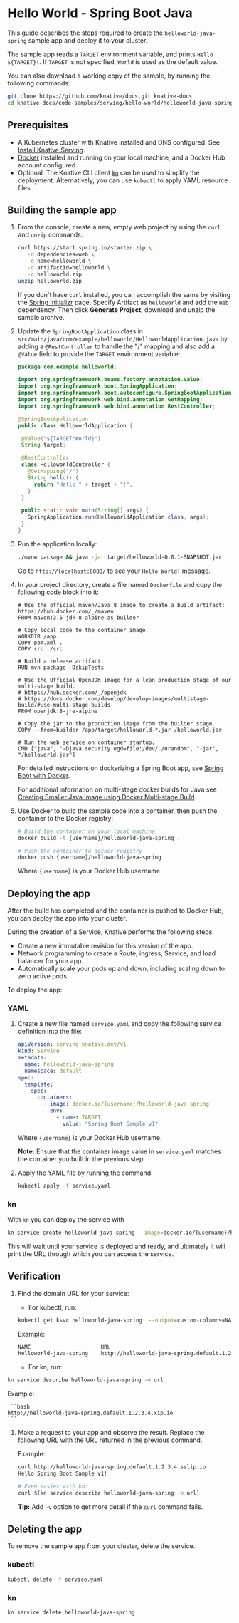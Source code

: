 # Hello World - Spring Boot Java

This guide describes the steps required to create the `helloworld-java-spring` sample app and deploy it to your cluster.

The sample app reads a `TARGET` environment variable, and prints `Hello ${TARGET}!`. If `TARGET` is not specified, `World` is used as the default value.

You can also download a working copy of the sample, by running the following commands:

```bash
git clone https://github.com/knative/docs.git knative-docs
cd knative-docs/code-samples/serving/hello-world/helloworld-java-spring
```

## Prerequisites

- A Kubernetes cluster with Knative installed and DNS configured. See
  [Install Knative Serving](https://knative.dev/docs/install/serving/install-serving-with-yaml).
- [Docker](https://www.docker.com) installed and running on your local machine, and a Docker Hub account configured.
- Optional. The Knative CLI client [`kn`](https://github.com/knative/client/releases) can be used to simplify the deployment. Alternatively, you can use `kubectl` to apply YAML resource files.

## Building the sample app

1. From the console, create a new, empty web project by using the `curl` and `unzip`
   commands:

    ```bash
    curl https://start.spring.io/starter.zip \
       -d dependencies=web \
       -d name=helloworld \
       -d artifactId=helloworld \
       -o helloworld.zip
    unzip helloworld.zip
    ```

   If you don't have `curl` installed, you can accomplish the same by visiting the
   [Spring Initializr](https://start.spring.io/) page. Specify Artifact as
   `helloworld` and add the `Web` dependency. Then click **Generate Project**,
   download and unzip the sample archive.

1. Update the `SpringBootApplication` class in
   `src/main/java/com/example/helloworld/HelloworldApplication.java` by adding a
   `@RestController` to handle the "/" mapping and also add a `@Value` field to
   provide the `TARGET` environment variable:

    ```java
    package com.example.helloworld;

    import org.springframework.beans.factory.annotation.Value;
    import org.springframework.boot.SpringApplication;
    import org.springframework.boot.autoconfigure.SpringBootApplication;
    import org.springframework.web.bind.annotation.GetMapping;
    import org.springframework.web.bind.annotation.RestController;

    @SpringBootApplication
    public class HelloworldApplication {

     @Value("${TARGET:World}")
     String target;

     @RestController
     class HelloworldController {
       @GetMapping("/")
       String hello() {
         return "Hello " + target + "!";
       }
     }

     public static void main(String[] args) {
       SpringApplication.run(HelloworldApplication.class, args);
     }
    }
    ```

1. Run the application locally:

    ```bash
    ./mvnw package && java -jar target/helloworld-0.0.1-SNAPSHOT.jar
    ```

   Go to `http://localhost:8080/` to see your `Hello World!` message.

1. In your project directory, create a file named `Dockerfile` and copy the following code block into it:

    ```docker
    # Use the official maven/Java 8 image to create a build artifact: https://hub.docker.com/_/maven
    FROM maven:3.5-jdk-8-alpine as builder

    # Copy local code to the container image.
    WORKDIR /app
    COPY pom.xml .
    COPY src ./src

    # Build a release artifact.
    RUN mvn package -DskipTests

    # Use the Official OpenJDK image for a lean production stage of our multi-stage build.
    # https://hub.docker.com/_/openjdk
    # https://docs.docker.com/develop/develop-images/multistage-build/#use-multi-stage-builds
    FROM openjdk:8-jre-alpine

    # Copy the jar to the production image from the builder stage.
    COPY --from=builder /app/target/helloworld-*.jar /helloworld.jar

    # Run the web service on container startup.
    CMD ["java", "-Djava.security.egd=file:/dev/./urandom", "-jar", "/helloworld.jar"]

    ```
   For detailed instructions on dockerizing a Spring Boot app, see [Spring Boot with Docker](https://spring.io/guides/gs/spring-boot-docker/).

   For additional information on multi-stage docker builds for Java see [Creating Smaller Java Image using Docker Multi-stage Build](http://blog.arungupta.me/smaller-java-image-docker-multi-stage-build/).

1. Use Docker to build the sample code into a container, then push the container to the Docker registry:

    ```bash
    # Build the container on your local machine
    docker build -t {username}/helloworld-java-spring .

    # Push the container to docker registry
    docker push {username}/helloworld-java-spring
    ```
   Where `{username}` is your Docker Hub username.


## Deploying the app

After the build has completed and the container is pushed to Docker Hub, you can deploy the app into your cluster.

During the creation of a Service, Knative performs the following steps:

- Create a new immutable revision for this version of the app.
- Network programming to create a Route, ingress, Service, and load balancer for your app.
- Automatically scale your pods up and down, including scaling down to zero active pods.

To deploy the app:

### YAML

1. Create a new file named `service.yaml` and copy the following service definition
   into the file:

    ```yaml
    apiVersion: serving.knative.dev/v1
    kind: Service
    metadata:
      name: helloworld-java-spring
      namespace: default
    spec:
      template:
        spec:
          containers:
            - image: docker.io/{username}/helloworld-java-spring
              env:
                - name: TARGET
                  value: "Spring Boot Sample v1"
    ```
    Where `{username}` is your Docker Hub username.

    **Note:** Ensure that the container image value in `service.yaml` matches the container you built in the previous step.

1. Apply the YAML file by running the command:

    ```bash
    kubectl apply -f service.yaml
    ```

### kn

With `kn` you can deploy the service with

```bash
kn service create helloworld-java-spring --image=docker.io/{username}/helloworld-java-spring --env TARGET="Spring Boot Sample v1"
```

This will wait until your service is deployed and ready, and ultimately it will print the URL through which you can access the service.

## Verification

1. Find the domain URL for your service:

    - For kubectl, run:

    ```bash
    kubectl get ksvc helloworld-java-spring  --output=custom-columns=NAME:.metadata.name,URL:.status.url
    ```

    Example:

    ```bash
    NAME                      URL
    helloworld-java-spring    http://helloworld-java-spring.default.1.2.3.4.xip.io
    ```

    - For kn, run:

```bash
kn service describe helloworld-java-spring -o url
```

Example:

    ```bash
    http://helloworld-java-spring.default.1.2.3.4.xip.io
    ```

1. Make a request to your app and observe the result. Replace
   the following URL with the URL returned in the previous command.

    Example:

    ```bash
    curl http://helloworld-java-spring.default.1.2.3.4.sslip.io
    Hello Spring Boot Sample v1!

    # Even easier with kn:
    curl $(kn service describe helloworld-java-spring -o url)
    ```

    **Tip:** Add `-v` option to get more detail if the `curl` command fails.

## Deleting the app

To remove the sample app from your cluster, delete the service.

### kubectl
```bash
kubectl delete -f service.yaml
```

### kn
```bash
kn service delete helloworld-java-spring
```
